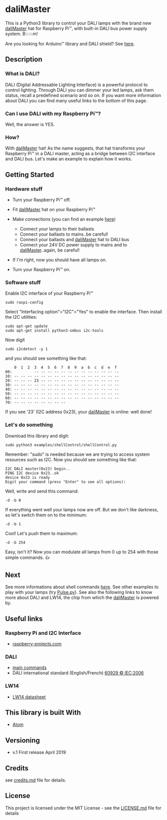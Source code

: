 # daliMaster

This is a Python3 library to control your DALI lamps with the brand new [daliMaster](https://) hat for Raspberry Pi™, with built-in DALI bus power supply system. B:boom::boom:m!

Are you looking for Arduino™ library and DALI shield? See [here](https://github.com/davideloba/daliMaster).

## Description

### What is DALI?

DALI (Digital Addressable Lighting Interface) is a powerful protocol to control lighting. Through DALI you can dimmer your led lamps, ask them status, recall a predefined scenario and so on. If you want more information about DALI you can find many useful links to the bottom of this page.

### Can I use DALI with my Raspberry Pi™?

Well, the answer is YES.

### How?

With [daliMaster](https://) hat! As the name suggests, that hat transforms your Raspberry Pi™ in a DALI master, acting as a bridge between I2C interface and DALI bus. Let's make an example to explain how it works.

## Getting Started

### Hardware stuff

* Turn your Raspberry Pi™ off.

* Fit [daliMaster](https://) hat on your Raspberry Pi™

* Make connections (you can find an example [here](https://))
  * Connect your lamps to their ballasts
  * Connect your ballasts to mains..be careful!
  * Connect your ballasts and [daliMaster](https://) hat to DALI bus
  * Connect your 24V DC power supply to mains and to [daliMaster](https://)..again, be careful!

* If I'm right, now you should have all lamps on.

* Turn your Raspberry Pi™ on.

### Software stuff

Enable I2C interface of your Raspberry Pi™
```
sudo raspi-config
```
Select "Interfacing option">"I2C">"Yes" to enable the interface.
Then install the I2C utilities:
```
sudo apt-get update
sudo apt-get install python3-smbus i2c-tools
```
Now digit
```
sudo i2cdetect -y 1
```
and you should see something like that:
```
    0  1  2  3  4  5  6  7  8  9  a  b  c  d  e  f
00:          -- -- -- -- -- -- -- -- -- -- -- -- --
10: -- -- -- -- -- -- -- -- -- -- -- -- -- -- -- --
20: -- -- -- 23 -- -- -- -- -- -- -- -- -- -- -- --
30: -- -- -- -- -- -- -- -- -- -- -- -- -- -- -- --
40: -- -- -- -- -- -- -- -- -- -- -- -- -- -- -- --
50: -- -- -- -- -- -- -- -- -- -- -- -- -- -- -- --
60: -- -- -- -- -- -- -- -- -- -- -- -- -- -- -- --
70: -- -- -- -- -- -- -- --
```
If you see '23' (I2C address 0x23), your [daliMaster](https://) is online: well done!


### Let's do something

Download this library and digit:
```
sudo python3 examples/shellControl/shellControl.py
```
Remember: "sudo" is needed because we are trying to access system resources such as I2C. Now you should see something like that:
```
I2C DALI master(0x23) begin..
PING I2C device 0x23..ok
device 0x23 is ready
Digit your command (press "Enter" to see all options):
```
Well, write and send this command:
```
-d -b 0
```
If everything went well your lamps now are off. But we don't like darkness, so let's switch them on to the minimum:
```
-d -b 1
```
Cool! Let's push them to maximum:
```
-d -b 254
```
Easy, isn't it? Now you can modulate all lamps from 0 up to 254 with those simple commands. :thumbsup:

## Next

See more informations about shell commands [here](/examples/shellControl/README.MD). See other examples to play with your lamps (try [Pulse.py](/examples/pulse)). See also the following links to know more about DALI and LW14, the chip from which the [daliMaster](https://) is powered by.

## Useful links

### Raspberry Pi  and I2C Interface
* [raspberry-projects.com](https://raspberry-projects.com/pi/programming-in-python/i2c-programming-in-python/using-the-i2c-interface-2)

### DALI
* [main commands](https://www.acmesystems.it/www_raspberry/openhab_dali/dali_commands.pdf)
* DALI international standard (English/French) [60929 © IEC:2006](http://jnhb.fszjzx.com/upload/biaozhun/pdf/IEC60929Y2006.PDF)

### LW14
* [LW14 datasheet](https://www.codemercs.com/downloads/ledwarrior/LW14_Datasheet.pdf)

## This library is built With

* [Atom](https://atom.io/)

## Versioning

* v.1 First release April 2019

## Credits

see [credits.md](credits.md) file for details.

## License

This project is licensed under the MIT License - see the [LICENSE.md](LICENSE.md) file for details

